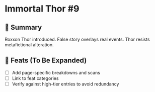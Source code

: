 # Immortal Thor #9

## 📖 Summary
Roxxon Thor introduced. False story overlays real events. Thor resists metafictional alteration.

## 🔹 Feats (To Be Expanded)
- [ ] Add page-specific breakdowns and scans
- [ ] Link to feat categories
- [ ] Verify against high-tier entries to avoid redundancy
